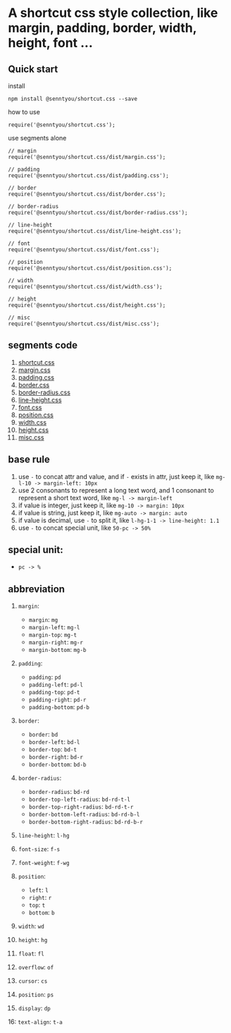 # A shortcut css style collection, like margin, padding, border, width, height, font ...

## Quick start

install

```
npm install @senntyou/shortcut.css --save
```

how to use

```
require('@senntyou/shortcut.css');
```

use segments alone

```
// margin
require('@senntyou/shortcut.css/dist/margin.css');

// padding
require('@senntyou/shortcut.css/dist/padding.css');

// border
require('@senntyou/shortcut.css/dist/border.css');

// border-radius
require('@senntyou/shortcut.css/dist/border-radius.css');

// line-height
require('@senntyou/shortcut.css/dist/line-height.css');

// font
require('@senntyou/shortcut.css/dist/font.css');

// position
require('@senntyou/shortcut.css/dist/position.css');

// width
require('@senntyou/shortcut.css/dist/width.css');

// height
require('@senntyou/shortcut.css/dist/height.css');

// misc
require('@senntyou/shortcut.css/dist/misc.css');
```

## segments code

1. [shortcut.css](./dist/shortcut.css)
2. [margin.css](./dist/margin.css)
3. [padding.css](./dist/padding.css)
4. [border.css](./dist/border.css)
5. [border-radius.css](./dist/border-radius.css)
6. [line-height.css](./dist/line-height.css)
7. [font.css](./dist/font.css)
8. [position.css](./dist/position.css)
9. [width.css](./dist/width.css)
10. [height.css](./dist/height.css)
11. [misc.css](./dist/misc.css)

## base rule

1. use `-` to concat attr and value, and if `-` exists in attr, just keep it, like `mg-l-10 -> margin-left: 10px`
2. use 2 consonants to represent a long text word, and 1 consonant to represent a short text word, like `mg-l -> margin-left`
3. if value is integer, just keep it, like `mg-10 -> margin: 10px`
4. if value is string, just keep it, like `mg-auto -> margin: auto`
5. if value is decimal, use `-` to split it, like `l-hg-1-1 -> line-height: 1.1`
6. use `-` to concat special unit, like `50-pc -> 50%`

## special unit:

* `pc -> %`

## abbreviation

1. `margin`:
    - `margin`: `mg`
    - `margin-left`: `mg-l`
    - `margin-top`: `mg-t`
    - `margin-right`: `mg-r`
    - `margin-bottom`: `mg-b`

2. `padding`:
    - `padding`: `pd`
    - `padding-left`: `pd-l`
    - `padding-top`: `pd-t`
    - `padding-right`: `pd-r`
    - `padding-bottom`: `pd-b`

3. `border`:
    - `border`: `bd`
    - `border-left`: `bd-l`
    - `border-top`: `bd-t`
    - `border-right`: `bd-r`
    - `border-bottom`: `bd-b`

4. `border-radius`:
    - `border-radius`: `bd-rd`
    - `border-top-left-radius`: `bd-rd-t-l`
    - `border-top-right-radius`: `bd-rd-t-r`
    - `border-bottom-left-radius`: `bd-rd-b-l`
    - `border-bottom-right-radius`: `bd-rd-b-r`

5. `line-height`: `l-hg`

6. `font-size`: `f-s`

7. `font-weight`: `f-wg`

8. `position`:
    - `left`: `l`
    - `right`: `r`
    - `top`: `t`
    - `bottom`: `b`

9. `width`: `wd`

10. `height`: `hg`

11. `float`: `fl`

12. `overflow`: `of`

13. `cursor`: `cs`

14. `position`: `ps`

15. `display`: `dp`

16: `text-align`: `t-a`
